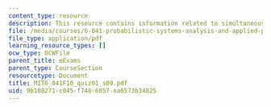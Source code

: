 ```yaml
---
content_type: resource
description: This resource contains information related to simultaneously and independently.
file: /media/courses/6-041-probabilistic-systems-analysis-and-applied-probability-fall-2010/9b108271c045f7486057ea6573b34825_MIT6_041F10_quiz01_s09.pdf
file_type: application/pdf
learning_resource_types: []
ocw_type: OCWFile
parent_title: eExams
parent_type: CourseSection
resourcetype: Document
title: MIT6_041F10_quiz01_s09.pdf
uid: 9b108271-c045-f748-6057-ea6573b34825
---
```


